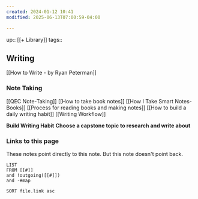 ```yaml
---
created: 2024-01-12 10:41
modified: 2025-06-13T07:00:59-04:00

---
```

up::  [[+ Library]]
tags::

## Writing

[[How to Write - by Ryan Peterman]]

### Note Taking
[[QEC Note-Taking]]
[[How to take book notes]]
[[How I Take Smart Notes- Books]]
[[Process for reading books and making notes]]
[[How to build a daily writing habit]]
[[Writing Workflow]]

**Build Writing Habit**
**Choose a capstone topic to research and write about**


### Links to this page
These notes point directly to this note. But this note doesn't point back.
```dataview
LIST
FROM [[#]]
and !outgoing([[#]])
and -#map

SORT file.link asc
```
